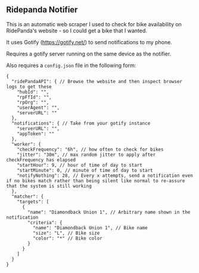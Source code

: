 ## Ridepanda Notifier

This is an automatic web scraper I used to check for bike availability on RidePanda's website - so I could get a bike that I wanted.

It uses Gotify (https://gotify.net/) to send notifications to my phone.

Requires a gotify server running on the same device as the notifier.

Also requires a `config.json` file in the following form:

```json5
{
  "ridePandaAPI": { // Browse the website and then inspect browser logs to get these
    "hubId": "",
    "rpFfId": "",
    "rpOrg": "",
    "userAgent": "",
    "serverURL": ""
  },
  "notifications": { // Take from your gotify instance
    "serverURL": "",
    "appToken": ""
  },
  "worker": {
    "checkFrequency": "6h", // how often to check for bikes
    "jitter": "30m", // max random jitter to apply after checkFrequency has elapsed
    "startHour": 9, // hour of time of day to start
    "startMinute": 0, // minute of time of day to start
    "notifyNothing": 28, // Every x attempts, send a notification even if no bikes match rather than being silent like normal to re-assure that the system is still working
  },
  "matcher": {
    "targets": [
      {
        "name": "Diamondback Union 1", // Arbitrary name shown in the notification
        "criteria": {
          "name": "Diamondback Union 1", // Bike name
          "size": "L", // Bike size
          "color": "*" // Bike color
        }
      }
    ]
  }
}
```

